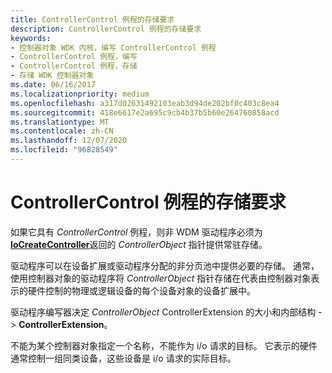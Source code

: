 ```yaml
---
title: ControllerControl 例程的存储要求
description: ControllerControl 例程的存储要求
keywords:
- 控制器对象 WDK 内核，编写 ControllerControl 例程
- ControllerControl 例程，编写
- ControllerControl 例程，存储
- 存储 WDK 控制器对象
ms.date: 06/16/2017
ms.localizationpriority: medium
ms.openlocfilehash: a317d02631492103eab3d94de202bf0c403c8ea4
ms.sourcegitcommit: 418e6617e2a695c9cb4b37b5b60e264760858acd
ms.translationtype: MT
ms.contentlocale: zh-CN
ms.lasthandoff: 12/07/2020
ms.locfileid: "96828549"
---
```

# <a name="storage-requirements-for-controllercontrol-routines"></a>ControllerControl 例程的存储要求





如果它具有 *ControllerControl* 例程，则非 WDM 驱动程序必须为 [**IoCreateController**](/windows-hardware/drivers/ddi/ntddk/nf-ntddk-iocreatecontroller)返回的 *ControllerObject* 指针提供常驻存储。

驱动程序可以在设备扩展或驱动程序分配的非分页池中提供必要的存储。 通常，使用控制器对象的驱动程序将 *ControllerObject* 指针存储在代表由控制器对象表示的硬件控制的物理或逻辑设备的每个设备对象的设备扩展中。

驱动程序编写器决定 *ControllerObject* ControllerExtension 的大小和内部结构 - &gt; **ControllerExtension**。

不能为某个控制器对象指定一个名称，不能作为 i/o 请求的目标。 它表示的硬件通常控制一组同类设备，这些设备是 i/o 请求的实际目标。

 

